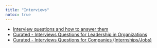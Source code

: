 ```yaml
---
title: "Interviews"
notoc: true
---
```


- [Interview questions and how to answer them](notes/skills/hr/interview-questions-and-how-to-answer-them.md)
- [Curated - Interviews Questions for Leadership in Organizations](notes/skills/hr/interviews-org.md)
- [Curated - Interviews Questions for Companies (Internships/Jobs)](notes/skills/hr/interviews-companies.md)